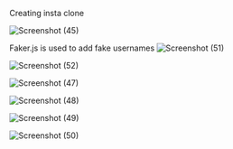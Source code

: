 Creating insta clone

![Screenshot (45)](https://user-images.githubusercontent.com/88937200/198865288-054666ee-bc94-41da-b71e-eadc5ae6880b.png)

Faker.js is used to add fake usernames
![Screenshot (51)](https://user-images.githubusercontent.com/88937200/198865303-08bc6b87-43b2-457e-89aa-5b92470f50dd.png)

![Screenshot (52)](https://user-images.githubusercontent.com/88937200/198865304-1bc7583f-a53c-4d6a-9028-41eac894dd9f.png)

![Screenshot (47)](https://user-images.githubusercontent.com/88937200/198865294-5509182c-cf0d-4244-b1fd-3a552f1624b5.png)

![Screenshot (48)](https://user-images.githubusercontent.com/88937200/198865295-1578184c-7f7e-4850-b807-40d104073b71.png)

![Screenshot (49)](https://user-images.githubusercontent.com/88937200/198865299-f83683c6-c587-4f94-8cb2-1946098879a5.png)

![Screenshot (50)](https://user-images.githubusercontent.com/88937200/198865301-c603e909-4108-4b43-9167-e89ee8df3466.png)

